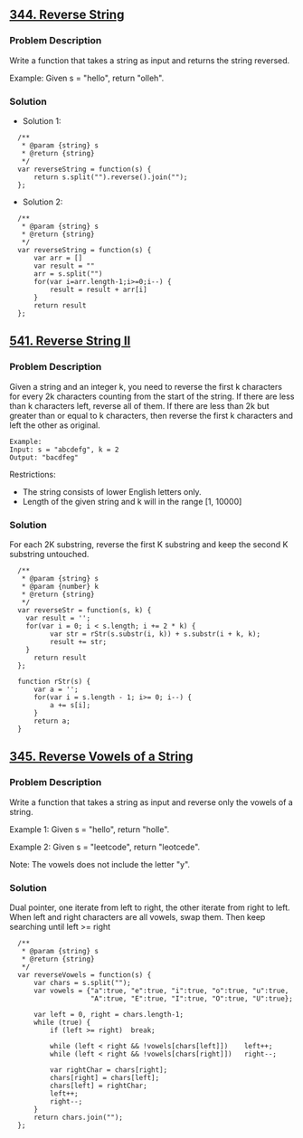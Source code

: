 ## [344. Reverse String](https://leetcode.com/problems/reverse-string/description/)
### Problem Description
Write a function that takes a string as input and returns the string reversed.

Example:
Given s = "hello", return "olleh".

### Solution
- Solution 1:
```
  /**
   * @param {string} s
   * @return {string}
   */
  var reverseString = function(s) {
      return s.split("").reverse().join("");
  };
```
- Solution 2:
```
  /**
   * @param {string} s
   * @return {string}
   */
  var reverseString = function(s) {
      var arr = []
      var result = ""
      arr = s.split("")
      for(var i=arr.length-1;i>=0;i--) {
          result = result + arr[i]
      }
      return result
  };
```

## [541. Reverse String II](https://leetcode.com/problems/reverse-string-ii/description/)
### Problem Description
Given a string and an integer k, you need to reverse the first k characters for every 2k characters counting from the start of the string. If there are less than k characters left, reverse all of them. If there are less than 2k but greater than or equal to k characters, then reverse the first k characters and left the other as original.
```
Example:
Input: s = "abcdefg", k = 2
Output: "bacdfeg"
```
Restrictions:
- The string consists of lower English letters only.
- Length of the given string and k will in the range [1, 10000]

### Solution

For each 2K substring, reverse the first K substring and keep the second K substring untouched.
```
  /**
   * @param {string} s
   * @param {number} k
   * @return {string}
   */
  var reverseStr = function(s, k) {
    var result = '';
    for(var i = 0; i < s.length; i += 2 * k) {
          var str = rStr(s.substr(i, k)) + s.substr(i + k, k);
          result += str;
    }
      return result
  };

  function rStr(s) {
      var a = '';
      for(var i = s.length - 1; i>= 0; i--) {
          a += s[i];
      }
      return a;
  }
```

## [345. Reverse Vowels of a String](https://leetcode.com/problems/reverse-vowels-of-a-string/description/)
### Problem Description
Write a function that takes a string as input and reverse only the vowels of a string.

Example 1:
Given s = "hello", return "holle".

Example 2:
Given s = "leetcode", return "leotcede".

Note:
The vowels does not include the letter "y".

### Solution

Dual pointer, one iterate from left to right, the other iterate from right to left. When left and right characters are all vowels, swap them. Then keep searching until left >= right
```
  /**
   * @param {string} s
   * @return {string}
   */
  var reverseVowels = function(s) {
      var chars = s.split("");
      var vowels = {"a":true, "e":true, "i":true, "o":true, "u":true, 
                    "A":true, "E":true, "I":true, "O":true, "U":true};

      var left = 0, right = chars.length-1;
      while (true) {  
          if (left >= right)  break;

          while (left < right && !vowels[chars[left]])    left++;
          while (left < right && !vowels[chars[right]])   right--;

          var rightChar = chars[right];
          chars[right] = chars[left];
          chars[left] = rightChar;
          left++;
          right--;
      }
      return chars.join("");
  };    
```
